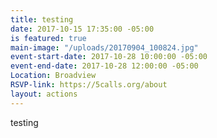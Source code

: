 ```yaml
---
title: testing
date: 2017-10-15 17:35:00 -05:00
is featured: true
main-image: "/uploads/20170904_100824.jpg"
event-start-date: 2017-10-28 10:00:00 -05:00
event-end-date: 2017-10-28 12:00:00 -05:00
Location: Broadview
RSVP-link: https://5calls.org/about
layout: actions
---
```


testing